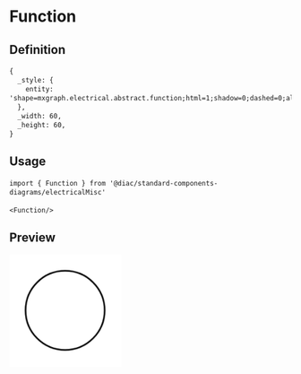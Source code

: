 # Function

## Definition

```
{
  _style: { 
    entity: 'shape=mxgraph.electrical.abstract.function;html=1;shadow=0;dashed=0;align=center;strokeWidth=1;fontSize=24',
  },
  _width: 60,
  _height: 60,
}
```

## Usage

```
import { Function } from '@diac/standard-components-diagrams/electricalMisc'

<Function/>
```

## Preview

<img src="./function.png" width="200"/>
